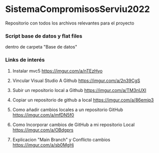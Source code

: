 # SistemaCompromisosServiu2022
Repositorio con todos los archivos relevantes para el proyecto

### Script base de datos y flat files
dentro de carpeta "Base de datos"


### Links de interés

1. Instalar mvc5
https://imgur.com/a/nTEzHyo

2. Vincular Visual Studio A Github
https://imgur.com/a/2n39CgS

3. Subir un repositorio local a Github
https://imgur.com/a/TM3nUXI

4. Copiar un repositorio de github a local
https://imgur.com/a/86emip3

5. Como añadir cambios locales a un repositorio GitHub
https://imgur.com/a/mfDN5f0

6. Como Incorporar cambios de GitHub a mi repositorio Local
https://imgur.com/a/OBdgprs

7. Explicacion "Main Branch" y Conflicto cambios
https://imgur.com/a/sb0MgHj
